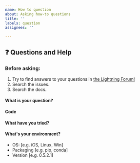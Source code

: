 ```yaml
---
name: How to question
about: Asking how-to questions
title: ''
labels: question
assignees: ''

---
```


## ❓ Questions and Help

### Before asking: 
1. Try to find answers to your questions in [the Lightning Forum!](https://forums.pytorchlightning.ai/)
2. Search the issues.   
2. Search the docs.    

<!-- If you still can't find what you need: -->

#### What is your question?

#### Code

<!-- Please paste a code snippet if your question requires it! -->   

#### What have you tried?

#### What's your environment?

 - OS: [e.g. iOS, Linux, Win]
 - Packaging [e.g. pip, conda]
 - Version [e.g. 0.5.2.1]
